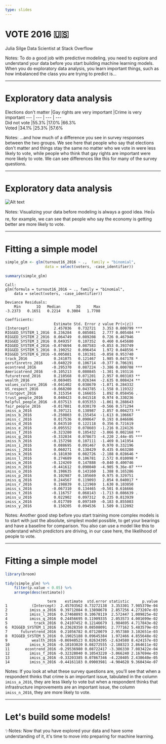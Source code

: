 ```yaml
---
type: slides
---
```


# VOTE 2016 🇺🇸

Julia Silge
Data Scientist at Stack Overflow

Notes: To do a good job with predictive modeling, you need to explore and understand your data before you start building machine learning models. When you do exploratory data analysis, you learn important things, such as how imbalanced the class you are trying to predict is...

---

# Exploratory data analysis

Elections don't matter |Gay rights are very important |Crime is very important
---	| ---	| ---	| ---	
Did not vote   |55.3%                  |17.0%                     |66.3%                  
Voted          |34.1%                  |25.3%                     |57.6%                  


Notes: ...and how much of a difference you see in survey responses between the two groups. We see here that people who say that elections don't matter and things stay the same no matter who we vote in were less likely to vote, while people who think that gay rights are important were more likely to vote. We can see differences like this for many of the survey questions.

---

# Exploratory data analysis

![Alt text](https://github.com/juliasilge/supervised-ML-case-studies-course/blob/master/img/econtrend.png?raw=true)

Notes: Visualizing your data before modeling is always a good idea. He👍 re, for example, we can see that people who say the economy is getting better are more likely to vote.

---

# Fitting a simple model

```r
simple_glm <- glm(turnout16_2016 ~ .,  family = "binomial", 
                  data = select(voters, -case_identifier))
 
summary(simple_glm)
```

```out
Call:
glm(formula = turnout16_2016 ~ ., family = "binomial", 
    data = select(voters, -case_identifier))

Deviance Residuals: 
    Min       1Q   Median       3Q      Max  
-3.2373   0.1651   0.2214   0.3004   1.7708  

Coefficients:
                      Estimate Std. Error z value Pr(>|z|)    
(Intercept)           2.457036   0.732721   3.353 0.000799 ***
RIGGED_SYSTEM_1_2016  0.236284   0.085081   2.777 0.005484 ** 
RIGGED_SYSTEM_2_2016  0.064749   0.089208   0.726 0.467946    
RIGGED_SYSTEM_3_2016  0.049357   0.107352   0.460 0.645680    
RIGGED_SYSTEM_4_2016 -0.074694   0.087583  -0.853 0.393749    
RIGGED_SYSTEM_5_2016  0.190252   0.096454   1.972 0.048556 *  
RIGGED_SYSTEM_6_2016 -0.005881   0.101381  -0.058 0.953740    
track_2016            0.241075   0.121467   1.985 0.047178 *  
persfinretro_2016    -0.040229   0.106714  -0.377 0.706191    
econtrend_2016       -0.295370   0.087224  -3.386 0.000708 ***
Americatrend_2016    -0.105213   0.080845  -1.301 0.193116    
futuretrend_2016      0.210568   0.071201   2.957 0.003103 ** 
wealth_2016          -0.069405   0.026344  -2.635 0.008424 ** 
values_culture_2016  -0.041402   0.038670  -1.071 0.284332    
US_respect_2016      -0.068200   0.043785  -1.558 0.119322    
trustgovt_2016        0.315354   0.166655   1.892 0.058456 .  
trust_people_2016     0.040423   0.041518   0.974 0.330236    
helpful_people_2016  -0.037513   0.035353  -1.061 0.288643    
fair_people_2016     -0.017081   0.030170  -0.566 0.571294    
imiss_a_2016          0.397121   0.138987   2.857 0.004273 ** 
imiss_b_2016         -0.250803   0.155454  -1.613 0.106667    
imiss_c_2016          0.017536   0.090647   0.193 0.846606    
imiss_d_2016          0.043510   0.122118   0.356 0.721619    
imiss_e_2016         -0.095552   0.078603  -1.216 0.224126    
imiss_f_2016         -0.323280   0.105432  -3.066 0.002168 ** 
imiss_g_2016         -0.332034   0.078673  -4.220 2.44e-05 ***
imiss_h_2016         -0.157298   0.107111  -1.469 0.141954    
imiss_i_2016          0.088695   0.091467   0.970 0.332196    
imiss_j_2016          0.060271   0.138429   0.435 0.663280    
imiss_k_2016         -0.181030   0.082726  -2.188 0.028646 *  
imiss_l_2016          0.274689   0.106781   2.572 0.010098 *  
imiss_m_2016         -0.124269   0.147888  -0.840 0.400746    
imiss_n_2016         -0.441612   0.090040  -4.905 9.36e-07 ***
imiss_o_2016          0.198635   0.143160   1.388 0.165286    
imiss_p_2016          0.102987   0.105669   0.975 0.329751    
imiss_q_2016          0.244567   0.119093   2.054 0.040017 *  
imiss_r_2016          0.198839   0.121969   1.630 0.103050    
imiss_s_2016         -0.067310   0.134465  -0.501 0.616666    
imiss_t_2016         -0.116757   0.068143  -1.713 0.086639 .  
imiss_u_2016          0.022902   0.097312   0.235 0.813939    
imiss_x_2016         -0.017789   0.097349  -0.183 0.855003    
imiss_y_2016          0.150205   0.094536   1.589 0.112092    

```

Notes: Another good step before you start training more complex models is to start with just the absolute, simplest model possible, to get your bearings and have a baseline for comparison. You also can use a model like this to understand which predictors are driving, in our case here, the likelihood of people to vote.

---

# Fitting a simple model

```r
library(broom)
 
tidy(simple_glm) %>%
    filter(p.value < 0.05) %>%
    arrange(desc(estimate))
```

```out
                   term    estimate  std.error statistic      p.value
1           (Intercept)  2.45703562 0.73272138  3.353301 7.985370e-04
2          imiss_a_2016  0.39712084 0.13898678  2.857256 4.273207e-03
3          imiss_l_2016  0.27468893 0.10678119  2.572447 1.009825e-02
4          imiss_q_2016  0.24456695 0.11909335  2.053573 4.001699e-02
5            track_2016  0.24107452 0.12146679  1.984695 4.717843e-02
6  RIGGED_SYSTEM_1_2016  0.23628350 0.08508091  2.777162 5.483579e-03
7      futuretrend_2016  0.21056782 0.07120079  2.957380 3.102651e-03
8  RIGGED_SYSTEM_5_2016  0.19025188 0.09645384  1.972466 4.855648e-02
9           wealth_2016 -0.06940523 0.02634395 -2.634580 8.424157e-03
10         imiss_k_2016 -0.18103020 0.08272555 -2.188323 2.864611e-02
11       econtrend_2016 -0.29536980 0.08722417 -3.386330 7.083422e-04
12         imiss_f_2016 -0.32328040 0.10543220 -3.066240 2.167694e-03
13         imiss_g_2016 -0.33203385 0.07867346 -4.220405 2.438640e-05
14         imiss_n_2016 -0.44161183 0.09003981 -4.904628 9.360434e-07
```

Notes: If you look at what these survey questions are, you'll see that when a respondent thinks that crime is an important issue, tabulated in the column `imiss_a_2016`, they are less likely to vote but when a respondent thinks that infrastructure improvements are an important issue, the column `imiss_n_2016`, they are more likely to vote.

---

# Let's build some models!

 ✨Notes: Now that you have explored your data and have some understanding of it, it's time to move into preparing for machine learning.

